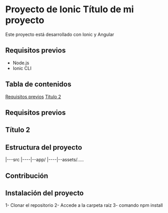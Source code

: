 # Proyecto de Ionic  Título de mi proyecto

Este proyecto está desarrollado con Ionic y Angular
 
## Requisitos previos 
- Node.js
- Ionic CLI

## Tabla de contenidos 

[Requisitos previos](#requisitos-previos)
[Título 2](#titulo2)


## Requisitos previos 

## Título 2

## Estructura del proyecto

|---src
|----|--app/
|----|--assets/.....

## Contribución 

## Instalación del proyecto

1- Clonar el repositorio
2- Accede a la carpeta raíz
3- comando npm install
